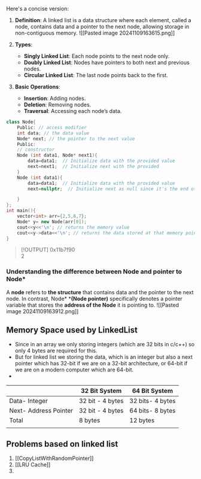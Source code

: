 Here's a concise version:

1. **Definition**: A linked list is a data structure where each element, called a node, contains data and a pointer to the next node, allowing storage in non-contiguous memory.
![[Pasted image 20241109163615.png]]
2. **Types**:
   - **Singly Linked List**: Each node points to the next node only.
   - **Doubly Linked List**: Nodes have pointers to both next and previous nodes.
   - **Circular Linked List**: The last node points back to the first.

3. **Basic Operations**:
   - **Insertion**: Adding nodes.
   - **Deletion**: Removing nodes.
   - **Traversal**: Accessing each node’s data.

```cpp
class Node{
    Public: // access modifier
    int data; // the data value
    Node* next; // the pointer to the next value
    Public:
    // constructor
    Node (int data1, Node* next1){
        data=data1;  // Initialize data with the provided value
        next=next1;  // Initialize next with the provided
    }
    Node (int data1){
        data=data1;  // Initialize data with the provided value
        next=nullptr;  // Initialize next as null since it's the end of the list

    }
};
int main(){
    vector<int> arr={2,5,8,7};
    Node* y= new Node(arr[0]);
    cout<<y<<'\n'; // returns the memory value
    cout<<y->data<<'\n'; // returns the data stored at that memory point
}
```
> [!OUTPUT]
> 0x11b7f90  
> 2

### **Understanding the difference between Node and pointer to Node***
A **node** refers to **the structure** that contains data and the pointer to the next node. In contrast, Node* ***(Node pointer)** specifically denotes a pointer variable that stores the **address of the Node** it is pointing to.
![[Pasted image 20241109163912.png]]

## Memory Space used by LinkedList

- Since in an array we only storing integers (which are 32 bits in c/c++) so only 4 bytes are required for this.
- But for linked list we storing the data, which is an integer but also a next pointer which has 32-bit if we are on a 32-bit architecture, or 64-bit if we are on a modern computer which are 64-bit.
- 

|                       | 32 Bit System    | 64 Bit System<br> |
| --------------------- | ---------------- | ----------------- |
| Data- Integer         | 32 bit - 4 bytes | 32 bits- 4 bytes  |
| Next- Address Pointer | 32 bit - 4 bytes | 64 bits- 8 bytes  |
| Total                 | 8 bytes          | 12 bytes          |
|                       |                  |                   |


## Problems based on linked list
1. [[CopyListWithRandomPointer]]
2. [[LRU Cache]]
3. 
